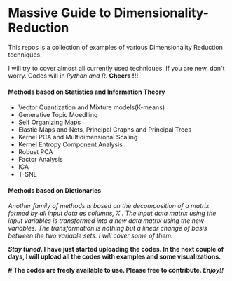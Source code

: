 # Massive Guide to Dimensionality-Reduction

This repos is a collection of examples of various Dimensionality Reduction techniques.

I will try to cover almost all currently used techniques.
If you are new, don't worry. Codes will in *Python and R*. **Cheers !!!**

#### Methods based on Statistics and Information Theory
* Vector Quantization and Mixture models(K-means)
* Generative Topic Moedlling
* Self Organizing Maps
* Elastic Maps and Nets, Principal Graphs and Principal Trees
* Kernel PCA and Multidimensional Scaling
* Kernel Entropy Component Analysis
* Robust PCA
* Factor Analysis
* ICA
* T-SNE

#### Methods based on Dictionaries

*Another family of methods is based on the decomposition of a matrix formed by all input data as columns, X .
The input data matrix using the input variables is transformed into a new data matrix using the new variables. The
transformation is nothing but a linear change of basis between the two variable sets. I will cover some of them.*

**_Stay tuned_. I have just started uploading the codes. In the next couple of days, I will upload all the codes with examples and some visualizations.**

**\# The codes are freely available to use. Please free to contribute. _Enjoy!!_**
